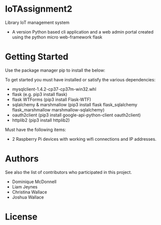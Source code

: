# IoTAssignment2
Library IoT management system
-   A version Python based cli application and a web admin portal created using the python micro web-framework flask 

# Getting Started

Use the package manager pip to install the below:

To get started you must have installed or satisfy the various dependencies:
-   mysqlclient-1.4.2-cp37-cp37m-win32.whl
-   flask (e.g. pip3 install flask)
-   flask WTForms (pip3 install Flask-WTF)
-   sqlalchemy & marshmallow (pip3 install flask flask_sqlalchemy flask_marshmallow marshmallow-sqlalchemy) 
-   oauth2client (pip3 install google-api-python-client oauth2client)
-   httplib2 (pip3 install httplib2)

Must have the following items:
-   2 Raspberry Pi devices with working wifi connections and IP addresses.

# Authors

See also the list of contributors who participated in this project.
- Dominique McDonnell
- Liam Jeynes
- Christina Wallace
- Joshua Wallace

# License
